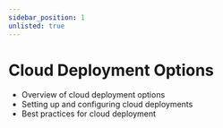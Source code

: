 ```yaml
---
sidebar_position: 1
unlisted: true
---
```


# Cloud Deployment Options

- Overview of cloud deployment options
- Setting up and configuring cloud deployments
- Best practices for cloud deployment

